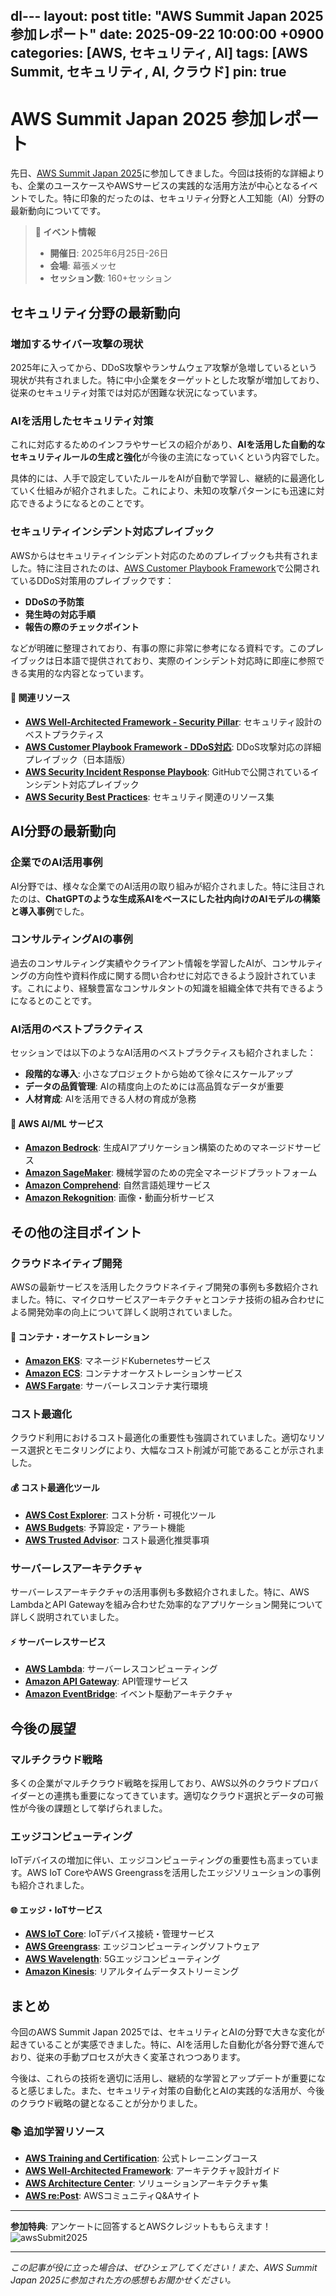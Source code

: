  dl---
layout: post
title: "AWS Summit Japan 2025 参加レポート"
date: 2025-09-22 10:00:00 +0900
categories: [AWS, セキュリティ, AI]
tags: [AWS Summit, セキュリティ, AI, クラウド]
pin: true
---

# AWS Summit Japan 2025 参加レポート

先日、[AWS Summit Japan 2025](https://aws.amazon.com/jp/summits/japan/)に参加してきました。今回は技術的な詳細よりも、企業のユースケースやAWSサービスの実践的な活用方法が中心となるイベントでした。特に印象的だったのは、セキュリティ分野と人工知能（AI）分野の最新動向についてです。

> **📅 イベント情報**  
> - **開催日**: 2025年6月25日-26日  
> - **会場**: 幕張メッセ  
> - **セッション数**: 160+セッション

## セキュリティ分野の最新動向

### 増加するサイバー攻撃の現状

2025年に入ってから、DDoS攻撃やランサムウェア攻撃が急増しているという現状が共有されました。特に中小企業をターゲットとした攻撃が増加しており、従来のセキュリティ対策では対応が困難な状況になっています。

### AIを活用したセキュリティ対策

これに対応するためのインフラやサービスの紹介があり、**AIを活用した自動的なセキュリティルールの生成と強化**が今後の主流になっていくという内容でした。

具体的には、人手で設定していたルールをAIが自動で学習し、継続的に最適化していく仕組みが紹介されました。これにより、未知の攻撃パターンにも迅速に対応できるようになるとのことです。

### セキュリティインシデント対応プレイブック

AWSからはセキュリティインシデント対応のためのプレイブックも共有されました。特に注目されたのは、[AWS Customer Playbook Framework](https://github.com/aws-samples/aws-customer-playbook-framework/blob/main/docs/ja/ja.Denial_of_Service.md)で公開されているDDoS対策用のプレイブックです：

- **DDoSの予防策**
- **発生時の対応手順**
- **報告の際のチェックポイント**

などが明確に整理されており、有事の際に非常に参考になる資料です。このプレイブックは日本語で提供されており、実際のインシデント対応時に即座に参照できる実用的な内容となっています。

#### 🔗 関連リソース

- **[AWS Well-Architected Framework - Security Pillar](https://docs.aws.amazon.com/wellarchitected/latest/security-pillar/welcome.html)**: セキュリティ設計のベストプラクティス
- **[AWS Customer Playbook Framework - DDoS対応](https://github.com/aws-samples/aws-customer-playbook-framework/blob/main/docs/ja/ja.Denial_of_Service.md)**: DDoS攻撃対応の詳細プレイブック（日本語版）
- **[AWS Security Incident Response Playbook](https://github.com/aws-samples/aws-security-incident-response-playbook)**: GitHubで公開されているインシデント対応プレイブック
- **[AWS Security Best Practices](https://aws.amazon.com/security/security-resources/)**: セキュリティ関連のリソース集

## AI分野の最新動向

### 企業でのAI活用事例

AI分野では、様々な企業でのAI活用の取り組みが紹介されました。特に注目されたのは、**ChatGPTのような生成系AIをベースにした社内向けのAIモデルの構築と導入事例**でした。

### コンサルティングAIの事例

過去のコンサルティング実績やクライアント情報を学習したAIが、コンサルティングの方向性や資料作成に関する問い合わせに対応できるよう設計されています。これにより、経験豊富なコンサルタントの知識を組織全体で共有できるようになるとのことです。

### AI活用のベストプラクティス

セッションでは以下のようなAI活用のベストプラクティスも紹介されました：

- **段階的な導入**: 小さなプロジェクトから始めて徐々にスケールアップ
- **データの品質管理**: AIの精度向上のためには高品質なデータが重要
- **人材育成**: AIを活用できる人材の育成が急務

#### 🤖 AWS AI/ML サービス

- **[Amazon Bedrock](https://aws.amazon.com/bedrock/)**: 生成AIアプリケーション構築のためのマネージドサービス
- **[Amazon SageMaker](https://aws.amazon.com/sagemaker/)**: 機械学習のための完全マネージドプラットフォーム
- **[Amazon Comprehend](https://aws.amazon.com/comprehend/)**: 自然言語処理サービス
- **[Amazon Rekognition](https://aws.amazon.com/rekognition/)**: 画像・動画分析サービス

## その他の注目ポイント

### クラウドネイティブ開発

AWSの最新サービスを活用したクラウドネイティブ開発の事例も多数紹介されました。特に、マイクロサービスアーキテクチャとコンテナ技術の組み合わせによる開発効率の向上について詳しく説明されていました。

#### 🐳 コンテナ・オーケストレーション

- **[Amazon EKS](https://aws.amazon.com/eks/)**: マネージドKubernetesサービス
- **[Amazon ECS](https://aws.amazon.com/ecs/)**: コンテナオーケストレーションサービス
- **[AWS Fargate](https://aws.amazon.com/fargate/)**: サーバーレスコンテナ実行環境

### コスト最適化

クラウド利用におけるコスト最適化の重要性も強調されていました。適切なリソース選択とモニタリングにより、大幅なコスト削減が可能であることが示されました。

#### 💰 コスト最適化ツール

- **[AWS Cost Explorer](https://aws.amazon.com/aws-cost-management/aws-cost-explorer/)**: コスト分析・可視化ツール
- **[AWS Budgets](https://aws.amazon.com/aws-cost-management/aws-budgets/)**: 予算設定・アラート機能
- **[AWS Trusted Advisor](https://aws.amazon.com/premiumsupport/technology/trusted-advisor/)**: コスト最適化推奨事項

### サーバーレスアーキテクチャ

サーバーレスアーキテクチャの活用事例も多数紹介されました。特に、AWS LambdaとAPI Gatewayを組み合わせた効率的なアプリケーション開発について詳しく説明されていました。

#### ⚡ サーバーレスサービス

- **[AWS Lambda](https://aws.amazon.com/lambda/)**: サーバーレスコンピューティング
- **[Amazon API Gateway](https://aws.amazon.com/api-gateway/)**: API管理サービス
- **[Amazon EventBridge](https://aws.amazon.com/eventbridge/)**: イベント駆動アーキテクチャ

## 今後の展望

### マルチクラウド戦略

多くの企業がマルチクラウド戦略を採用しており、AWS以外のクラウドプロバイダーとの連携も重要になってきています。適切なクラウド選択とデータの可搬性が今後の課題として挙げられました。

### エッジコンピューティング

IoTデバイスの増加に伴い、エッジコンピューティングの重要性も高まっています。AWS IoT CoreやAWS Greengrassを活用したエッジソリューションの事例も紹介されました。

#### 🌐 エッジ・IoTサービス

- **[AWS IoT Core](https://aws.amazon.com/iot-core/)**: IoTデバイス接続・管理サービス
- **[AWS Greengrass](https://aws.amazon.com/greengrass/)**: エッジコンピューティングソフトウェア
- **[AWS Wavelength](https://aws.amazon.com/wavelength/)**: 5Gエッジコンピューティング
- **[Amazon Kinesis](https://aws.amazon.com/kinesis/)**: リアルタイムデータストリーミング

## まとめ

今回のAWS Summit Japan 2025では、セキュリティとAIの分野で大きな変化が起きていることが実感できました。特に、AIを活用した自動化が各分野で進んでおり、従来の手動プロセスが大きく変革されつつあります。

今後は、これらの技術を適切に活用し、継続的な学習とアップデートが重要になると感じました。また、セキュリティ対策の自動化とAIの実践的な活用が、今後のクラウド戦略の鍵となることが分かりました。

### 📚 追加学習リソース

- **[AWS Training and Certification](https://aws.amazon.com/training/)**: 公式トレーニングコース
- **[AWS Well-Architected Framework](https://aws.amazon.com/architecture/well-architected/)**: アーキテクチャ設計ガイド
- **[AWS Architecture Center](https://aws.amazon.com/architecture/)**: ソリューションアーキテクチャ集
- **[AWS re:Post](https://repost.aws/)**: AWSコミュニティQ&Aサイト


---

**参加特典**: アンケートに回答するとAWSクレジットももらえます！
![awsSubmit2025](../assets/img/awsSubmit/credit.png)

---

*この記事が役に立った場合は、ぜひシェアしてください！また、AWS Summit Japan 2025に参加された方の感想もお聞かせください。*